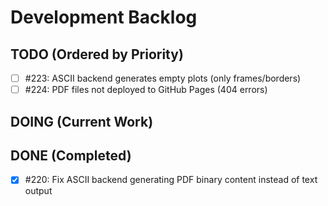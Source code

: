 # Development Backlog

## TODO (Ordered by Priority)
- [ ] #223: ASCII backend generates empty plots (only frames/borders)
- [ ] #224: PDF files not deployed to GitHub Pages (404 errors)

## DOING (Current Work)

## DONE (Completed)
- [x] #220: Fix ASCII backend generating PDF binary content instead of text output